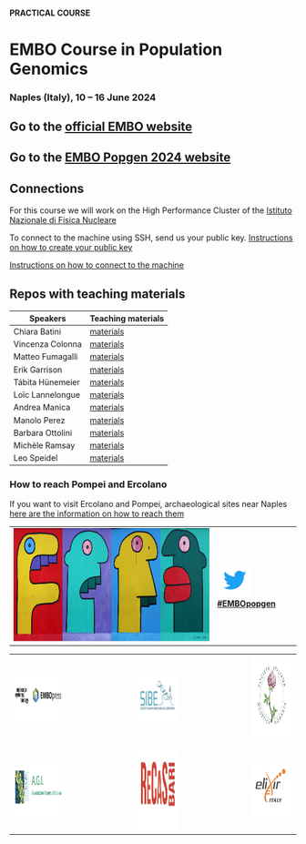 #### PRACTICAL COURSE

# EMBO Course in Population Genomics
### Naples (Italy), 10 – 16 June 2024

## Go to the [official EMBO website](https://embo-popgen.centercongressi.com/faculty.php)
## Go to the [EMBO Popgen 2024 website](https://meetings.embo.org/event/24-pop-genomics) 

## Connections

For this course we will work on the High Performance Cluster of the [Istituto Nazionale di Fisica Nucleare](https://home.infn.it/it/)

To connect to the machine using SSH, send us your public key. [Instructions on how to create your public key](https://github.com/ColonnaLab/EMBO_popgen/blob/main/popgen2024/connections/keypair.pdf)

[Instructions on how to connect to the machine](https://github.com/ColonnaLab/EMBO_popgen/blob/main/popgen2024/connections/README.md)

## Repos with teaching materials
| Speakers | Teaching materials |
|--------------------|-----------------|
| Chiara Batini | [materials](Chiara_Batini) |
| Vincenza Colonna| [materials](Vincenza_Colonna) |
| Matteo Fumagalli | [materials](Matteo_Fumagalli) |
| Erik Garrison | [materials](Erik_Garrison) |
| Tábita Hünemeier | [materials](Tábita_Hünemeier) |
| Loïc Lannelongue | [materials](Loic_Lannelongue) |
| Andrea Manica | [materials](Andrea_Manica) |
| Manolo Perez | [materials](Manolo_Perez) |
| Barbara Ottolini | [materials](Barbara_Ottolini) |
| Michèle Ramsay | [materials](Michele_Ramsay) |
| Leo Speidel | [materials](Leo_Speidel) |

### How to reach Pompei and Ercolano
If you want to visit Ercolano and Pompei, archaeological sites near Naples [here are the information on how to reach them](https://github.com/ColonnaLab/EMBO_popgen/tree/main/popgen2023/extra)

<table style="width:100%">
   <tr>
     <td><img src="./img/popgenlogo.png" alt="yay" height="200" width="700"></td> <td><a href="https://twitter.com/hashtag/EMBOpopgen?src=hashtag_click"><img src="./img/tw.png" alt="yay" height="60" width="60"><b>#EMBOpopgen</b></td>    
     <tr/>
</table>


<table width="700">
   <tr>
   <td><img src="./img/embo_press.png" alt="yay" height="80" width="1000"></a></td>
   <td width="100"></td>
   <td><a href="https://www.sibe-iseb.it"><img src="./img/sibe.png" alt="yay" height="80" width="800"></a></td>
   <td width="100"></td>
   <td align="center"><a href="http://www.geneticagraria.it/"><img src="./img/SIGA.png" alt="cnr" height="150" width="800"></a></td>
      </tr>
      <tr>
      <td><a href="https://www.associazionegeneticaitaliana.it/"><img src="./img/AGI.png" height="100" width="500"></a></td>
      <td width="100"></td>
      <td align="right"><a href="https://www.recas-bari.it/index.php/en/"><img src="./img/RECAS.png" alt="yay" height="150" width="500"></a></td>
      <td width="100"></td>
      <td align="center"><a href="https://elixir-europe.org/about-us/who-we-are/nodes/italy"><img src="./img/ELIXIR.png" alt="yay" height="100" width="150"></a></td>
   </tr>
   <tr>
</table>
